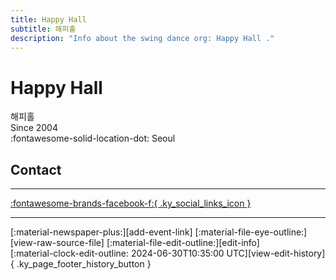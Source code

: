 ```yaml
---
title: Happy Hall 
subtitle: 해피홀
description: "Info about the swing dance org: Happy Hall ."
---
```


# Happy Hall 

해피홀  
Since 2004  
:fontawesome-solid-location-dot: Seoul  


## Contact


---

 [:fontawesome-brands-facebook-f:{ .ky_social_links_icon }](https://www.facebook.com/HappyDanceHall)

---

<div class="ky_page_footer" markdown>
<div class="ky_page_footer_trailing" markdown="span">
[:material-newspaper-plus:][add-event-link]
[:material-file-eye-outline:][view-raw-source-file]
[:material-file-edit-outline:][edit-info]
</div>
<div class="ky_page_footer_leading" markdown="span">
[:material-clock-edit-outline: 2024-06-30T10:35:00 UTC][view-edit-history]{ .ky_page_footer_history_button }
</div>
</div>

[add-event-link]: https://github.com/swingdance/events/issues/new?assignees=&labels=add+event&projects=&template=02-add_entity.yml&title=Add%20Event%3A%20ko_KR%20%E2%80%A2%20%3CName%3E&region=ko_KR&province=Seoul&city=Seoul&org_id=happy-hall "Add Event"
[view-raw-source-file]: https://github.com/swingdance/orgs/blob/main/ko_KR/happy-hall.json "View Raw Source File"
[edit-info]: https://github.com/swingdance/orgs/issues/new?assignees=&labels=update+org&projects=&template=03-update_entity.yml&title=Update%20Org%3A%20ko_KR%20%E2%80%A2%20Happy%20Hall%C2%A0&region=ko_KR&id=happy-hall&name=Happy%20Hall%C2%A0 "Edit Info"

[view-edit-history]: https://github.com/swingdance/orgs/commits/main/ko_KR/happy-hall.json "View Edit History"
